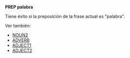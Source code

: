 **PREP palabra**

Tiene éxito si la preposición de la frase actual es "palabra".

Ver también:

* [NOUN2](NOUN2_ES)
* [ADVERB](ADVERB_ES)
* [ADJECT1](ADJECT1_ES)
* [ADJECT2](ADJECT2_ES)